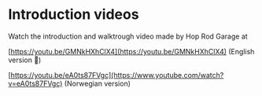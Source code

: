 # Introduction videos

Watch the introduction and walktrough video made by Hop Rod Garage at 

[https://youtu.be/GMNkHXhClX4](https://youtu.be/GMNkHXhClX4) \(English version  📝\)

[https://youtu.be/eA0ts87FVgc](https://www.youtube.com/watch?v=eA0ts87FVgc) \(Norwegian version\)  
  




